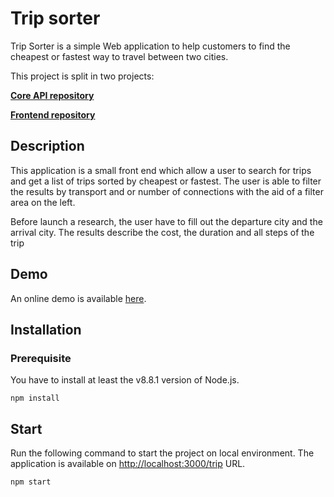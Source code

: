 # Trip sorter

Trip Sorter is a simple Web application to help customers to find the cheapest or fastest way to travel between two cities.

This project is split in two projects:


__[Core API repository ](https://github.com/jdflaugergues/trip-sorter-api)__

__[Frontend repository](https://github.com/jdflaugergues/trip-sorter-ui)__

## Description

This application is a small front end which allow a user to search for trips and get a list of trips sorted by cheapest or fastest. The user is able to filter the results by transport and or number of connections with the aid of a filter area on the left.
 
Before launch a research, the user have to fill out the departure city and the arrival city.
The results describe the cost, the duration and all steps of the trip

## Demo
An online demo is available [here](https://trip-sorter-ui.herokuapp.com/trip).

## Installation

### Prerequisite
You have to install at least the v8.8.1 version of Node.js.

```
npm install
```

## Start
Run the following command to start the project on local environment. The application is available on [http://localhost:3000/trip](http://localhost:3000/trip) URL.
```
npm start
```